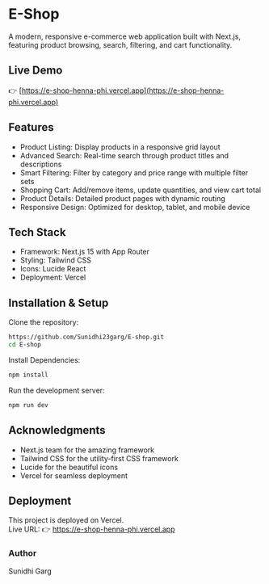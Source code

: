 # E-Shop

A modern, responsive e-commerce web application built with Next.js, featuring product browsing, search, filtering, and cart functionality.

## Live Demo
👉 [https://e-shop-henna-phi.vercel.app](https://e-shop-henna-phi.vercel.app)

## Features
- Product Listing: Display products in a responsive grid layout
- Advanced Search: Real-time search through product titles and descriptions
- Smart Filtering: Filter by category and price range with multiple filter sets
- Shopping Cart: Add/remove items, update quantities, and view cart total
- Product Details: Detailed product pages with dynamic routing
- Responsive Design: Optimized for desktop, tablet, and mobile device  

## Tech Stack
- Framework: Next.js 15 with App Router
- Styling: Tailwind CSS
- Icons: Lucide React
- Deployment: Vercel

## Installation & Setup

Clone the repository:
```bash
https://github.com/Sunidhi23garg/E-shop.git
cd E-shop
```

Install Dependencies:
```bash
npm install
```

Run the development server:
```bash
npm run dev
```

 ## Acknowledgments
- Next.js team for the amazing framework
- Tailwind CSS for the utility-first CSS framework
- Lucide for the beautiful icons
- Vercel for seamless deployment

## Deployment

This project is deployed on Vercel.  
Live URL: 👉 https://e-shop-henna-phi.vercel.app

### Author
Sunidhi Garg
